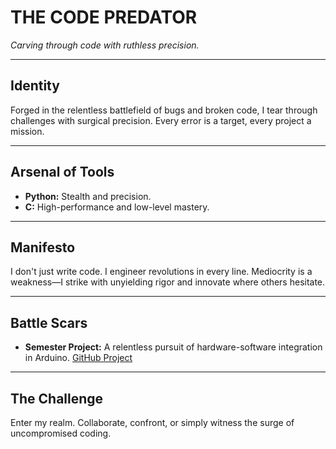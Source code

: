 # THE CODE PREDATOR

*Carving through code with ruthless precision.*

---

## Identity
Forged in the relentless battlefield of bugs and broken code, I tear through challenges with surgical precision. Every error is a target, every project a mission.

---

## Arsenal of Tools
- **Python:** Stealth and precision.
- **C:** High-performance and low-level mastery.

---

## Manifesto
I don't just write code. I engineer revolutions in every line. Mediocrity is a weakness—I strike with unyielding rigor and innovate where others hesitate.

---

## Battle Scars
- **Semester Project:** A relentless pursuit of hardware-software integration in Arduino. [GitHub Project](https://github.com/Avsar-4022/Air-Quality-Monitoring-System)

---

## The Challenge
Enter my realm. Collaborate, confront, or simply witness the surge of uncompromised coding.
